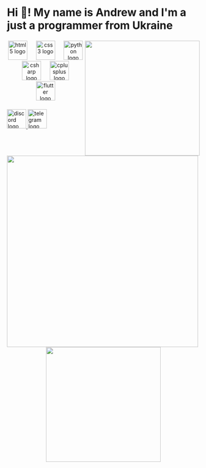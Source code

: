 <h1 align="left">Hi 👋! My name is Andrew and I'm a just a programmer from Ukraine</h1>

###

<img align="right" height="300" src="https://media1.tenor.com/m/PorI8U6se_oAAAAC/megumin-pose-megumin-konosuba.gif"  />

###

<div align="center">
  <img src="https://cdn.jsdelivr.net/gh/devicons/devicon/icons/html5/html5-original.svg" height="50" alt="html5 logo"  />
  <img width="15" />
  <img src="https://cdn.jsdelivr.net/gh/devicons/devicon/icons/css3/css3-original.svg" height="50" alt="css3 logo"  />
  <img width="15" />
  <img src="https://cdn.jsdelivr.net/gh/devicons/devicon/icons/python/python-original.svg" height="50" alt="python logo"  />
  <img width="15" />
  <img src="https://cdn.jsdelivr.net/gh/devicons/devicon/icons/csharp/csharp-original.svg" height="50" alt="csharp logo"  />
  <img width="15" />
  <img src="https://cdn.jsdelivr.net/gh/devicons/devicon/icons/cplusplus/cplusplus-original.svg" height="50" alt="cplusplus logo"  />
  <img width="15" />
  <img src="https://cdn.jsdelivr.net/gh/devicons/devicon/icons/flutter/flutter-original.svg" height="50" alt="flutter logo"  />
</div>

###

<div align="left">
  <a href="https://discord.com/users/1225855602014818408" target="_blank">
    <img src="https://img.shields.io/static/v1?message=Discord&logo=discord&label=&color=7289DA&logoColor=black&labelColor=&style=flat" height="50" alt="discord logo"  />
  </a>
  <a href="https://t.me/lIcebest" target="_blank">
    <img src="https://img.shields.io/static/v1?message=Telegram&logo=telegram&label=&color=2CA5E0&logoColor=black&labelColor=&style=flat" height="50" alt="telegram logo"  />
  </a>
</div>

###

<br clear="both">

<img align="left" height="500" src="https://media1.tenor.com/m/IVwfYU3xa6kAAAAC/megumin-absolute-cinema.gif"  />

###

<div align="center">
  <img height="300" src="https://cdn.pixabay.com/animation/2025/04/05/10/44/10-44-27-197_512.gif"  />
</div>

###
